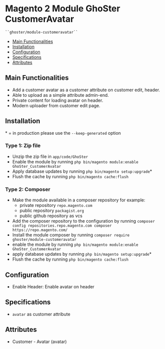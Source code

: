 # Magento 2 Module GhoSter CustomerAvatar

    ``ghoster/module-customeravatar``

 - [Main Functionalities](#markdown-header-main-functionalities)
 - [Installation](#markdown-header-installation)
 - [Configuration](#markdown-header-configuration)
 - [Specifications](#markdown-header-specifications)
 - [Attributes](#markdown-header-attributes)


## Main Functionalities
- Add a customer avatar as a customer attribute on customer edit, header.
- Able to upload as a simple attribute admin-end.
- Private content for loading avatar on header.
- Modern uploader from customer edit page.

## Installation
\* = in production please use the `--keep-generated` option

### Type 1: Zip file

 - Unzip the zip file in `app/code/GhoSter`
 - Enable the module by running `php bin/magento module:enable GhoSter_CustomerAvatar`
 - Apply database updates by running `php bin/magento setup:upgrade`\*
 - Flush the cache by running `php bin/magento cache:flush`

### Type 2: Composer

 - Make the module available in a composer repository for example:
    - private repository `repo.magento.com`
    - public repository `packagist.org`
    - public github repository as vcs
 - Add the composer repository to the configuration by running `composer config repositories.repo.magento.com composer https://repo.magento.com/`
 - Install the module composer by running `composer require ghoster/module-customeravatar`
 - enable the module by running `php bin/magento module:enable GhoSter_CustomerAvatar`
 - apply database updates by running `php bin/magento setup:upgrade`\*
 - Flush the cache by running `php bin/magento cache:flush`


## Configuration

- Enable Header: Enable avatar on header


## Specifications

- `avatar` as customer attribute


## Attributes

 - Customer - Avatar (avatar)

